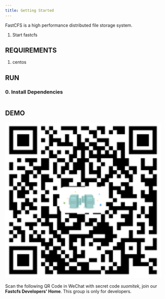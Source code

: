 ```yaml
---
title: Getting Started
---
```


FastCFS is a high performance distributed file storage system.

1. Start fastcfs

## REQUIREMENTS

1. centos

## RUN

### 0. Install Dependencies

```bash

```

## DEMO

![Fastcfs Developers' Home](/img/qrcode.svg)

Scan the following QR Code in WeChat with secret code _suomitek_, join our **Fastcfs Developers' Home**. This group is only for developers.
